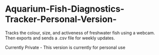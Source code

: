 # Aquarium-Fish-Diagnostics-Tracker-Personal-Version-
Tracks the colour, size, and activeness of freshwater fish using a webcam. Then exports and sends a .csv file for weekly updates. 

Currently Private - This version is currently for personal use
